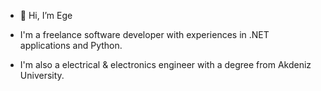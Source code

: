 - 👋 Hi, I’m Ege

- I'm a freelance software developer with experiences in .NET applications and Python.

- I'm also a electrical & electronics engineer with a degree from Akdeniz University.

<!---
ErdagEge/ErdagEge is a ✨ special ✨ repository because its `README.md` (this file) appears on your GitHub profile.
You can click the Preview link to take a look at your changes.
--->
